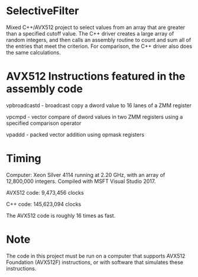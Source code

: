 # SelectiveFilter
Mixed C++/AVX512 project to select values from an array that are greater than a specified cutoff value.
The C++ driver creates a large array of random integers, and then calls an assembly routine to count and sum all of the entries that meet the criterion. For comparison, the C++ driver also does the same calculations.

# AVX512 Instructions featured in the assembly code
vpbroadcastd - broadcast copy a dword value to 16 lanes of a ZMM register

vpcmpd - vector compare of dword values in two ZMM registers using a specified comparison operator

vpaddd - packed vector addition using opmask registers

# Timing
Computer: Xeon Silver 4114 running at 2.20 GHz, with an array of 12,800,000 integers.
Compiled with MSFT Visual Studio 2017.

AVX512 code: 9,473,456 clocks

C++ code: 145,623,094 clocks

The AVX512 code is roughly 16 times as fast.

# Note
The code in this project must be run on a computer that supports AVX512 Foundation (AVX512F) instructions, or with software that simulates these instructions. 
